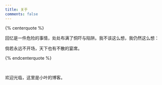 ```yaml
---
title: 关于
comments: false
---
```


{% centerquote %}

回忆是一件危险的事情，处处布满了恫吓与陷阱。我不该这么想，我仍然这么想：

倘若永远不开场，天下也有不散的宴席。

{% endcenterquote %}

<br>

欢迎光临，这里是小叶的博客。
